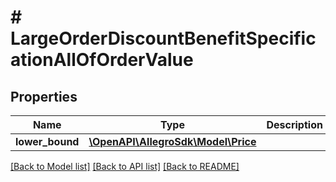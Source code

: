 # # LargeOrderDiscountBenefitSpecificationAllOfOrderValue

## Properties

Name | Type | Description | Notes
------------ | ------------- | ------------- | -------------
**lower_bound** | [**\OpenAPI\AllegroSdk\Model\Price**](Price.md) |  |

[[Back to Model list]](../../README.md#models) [[Back to API list]](../../README.md#endpoints) [[Back to README]](../../README.md)
